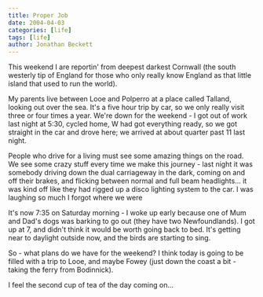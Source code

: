 ```yaml
---
title: Proper Job
date: 2004-04-03
categories: [life]
tags: [life]
author: Jonathan Beckett
---
```


This weekend I are reportin' from deepest darkest Cornwall (the south westerly tip of England for those who only really know England as that little island that used to run the world).

My parents live between Looe and Polperro at a place called Talland, looking out over the sea. It's a five hour trip by car, so we only really visit three or four times a year. We're down for the weekend - I got out of work last night at 5:30, cycled home, W had got everything ready, so we got straight in the car and drove here; we arrived at about quarter past 11 last night.

People who drive for a living must see some amazing things on the road. We see some crazy stuff every time we make this journey - last night it was somebody driving down the dual carriageway in the dark, coming on and off their brakes, and flicking between normal and full beam headlights... it was kind off like they had rigged up a disco lighting system to the car. I was laughing so much I forgot where we were 

It's now 7:35 on Saturday morning - I woke up early because one of Mum and Dad's dogs was barking to go out (they have two Newfoundlands). I got up at 7, and didn't think it would be worth going back to bed. It's getting near to daylight outside now, and the birds are starting to sing.

So - what plans do we have for the weekend? I think today is going to be filled with a trip to Looe, and maybe Fowey (just down the coast a bit - taking the ferry from Bodinnick).

I feel the second cup of tea of the day coming on...